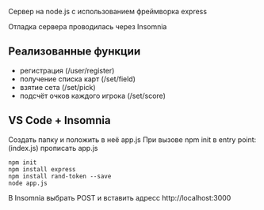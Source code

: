 Сервер на node.js с использованием фреймворка express

Отладка сервера проводилась через Insomnia
## Реализованные функции
- регистрация (/user/register)
- получение списка карт (/set/field)
- взятие сета (/set/pick)
- подсчёт очков каждого игрока (/set/score)

##  VS Code + Insomnia
Создать папку и положить в неё app.js
При вызове npm init в entry point: (index.js) прописать app.js
```
npm init
npm install express
npm install rand-token --save
node app.js
```
В Insomnia выбрать POST  и вставить адресс http://localhost:3000
